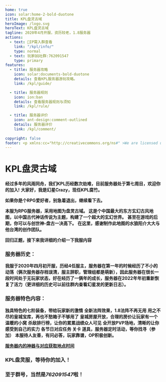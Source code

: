 ```yaml
---
home: true
icon: solar:home-2-bold-duotone
title: KPL盘灵古域
heroImage: /logo.svg
heroText: KPL盘灵古域
tagline: 2020年4月开服，资历较老，1.8服务器
actions:
  - text: 🔗IP需入群查看
    link: "/kpl/info/"
    type: normal
  - text: 玩家QQ社群:762091547
    type: primary
features:
  - title: 服务器攻略
    icon: solar:documents-bold-duotone
    details: 查看KPL服务器游玩攻略。
    link: /kpl/guide/

  - title: 服务器规则
    icon: ion:ban
    details: 查看服务器规则与须知
    link: /kpl/rule/

  - title: 服务器评价
    icon: ant-design:comment-outlined
    details: 服务器评价
    link: /kpl/comment/
  
copyright: false
footer: <p xmlns:cc="http://creativecommons.org/ns#" >We are licensed under <a href="http://creativecommons.org/licenses/by/4.0/?ref=chooser-v1" target="_blank" rel="license noopener noreferrer" style="display:inline-block;">CC BY 4.0<img style="height:22px!important;margin-left:3px;vertical-align:text-bottom;" src="https://mirrors.creativecommons.org/presskit/icons/cc.svg?ref=chooser-v1"><img style="height:22px!important;margin-left:3px;vertical-align:text-bottom;" src="https://mirrors.creativecommons.org/presskit/icons/by.svg?ref=chooser-v1"></a></p><br />网站所涉及的公司名称、商标、产品等均为其各自所有者的资产，仅供识别。涉及游戏内的剧情文本为MayorTW & 紅石口袋所有。<br />"Minecraft"以及"我的世界"为美国微软公司的商标 本站与微软公司没有从属关系。| © 2015 - 2023 3ON EM
---
```




# KPL盘灵古域

**经过多年的风雨同舟，我们KPL历经数次劫难，目前服务器处于第七周目，欢迎你的加入!**
**大家好，我是幻星Crazy，现任KPL腐竹。**

**如果你是个RPG爱好者，别急着退出，继续看下去。**

**本服为RPG服务器，采用地图为盘灵古域。 这是个中国最大的东方玄幻古风地图，以中国古代神话传说为主题，构建了一个超大的玄幻世界。**
**甚至在游戏的后期，你可以与创世神-盘古一决高下。**
**在这里，感谢制作此地图的水狼阳介大大与他台湾的创作团队。**

**回归正题，接下来我详细的介绍一下我服内容**

### **服务器历史：**

**我服于2020年四月初开服，历经4任服主，服务器在第一年的时候经历了不小的动荡（俩次服务器存档误清，服主辞职，管理组都是萌新），因此服务器在很长一段时间处于无玩家状态，好在经历了一俩年的成长，服务器在2022年年初重新恢复了活力（更详细的历史可以前往群内查看幻星发的更新日志）。**

### **服务器特色内容：**

**独具特色的七阶装备，带给玩家新的激情**
**全新法阵效果，1.8法阵不再无用**
**用之不尽的皇城宝库，再也不愁箱子不够用了**
**皇城房屋开放，合理的房价让玩家有一个温暖的小窝**
**杀敌排行榜，让你的累累战绩众人可见**
**全开放PVP场地，清晰的让你感受到自己的实力**
**各节日对应任务 关卡 道具，服务器定时活动，等你找寻（参加）**
**本服待人友善，有问必答，玩家靠谱，OP积极创新。**

[**服务器内的神器与对应获取地点时间**](./guide/服务器内的神器与对应获取地点时间)

### **KPL盘灵服，等待你的加入！**

### **至于群号，当然是*762091547*啦！**

<BiliBili bvid="BV1uf4y1w7yM" />
